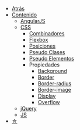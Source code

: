* <a href="javascript:history.back()">Atrás</a>
* [Contenido](/c/)
  * [AngularJS](/c/angularjs/)
  * [CSS](/c/css/)
    * [Combinadores](/c/css/combinadores.md)
    * [Flexbox](/c/css/flexbox.md)
    * [Posiciones](/c/css/posiciones.md)
    * [Pseudo Clases](/c/css/pseudo-clases.md)
    * [Pseudo Elementos](/c/css/pseudo-elementos.md)
    * Propiedades
      * [Background](/c/css/background.md)
      * [Border](/c/css/border.md)
      * [Border-radius](/c/css/border-radius.md)
      * [Border-image](/c/css/border-image.md)
      * [Display](/c/css/display.md)
      * [Overflow](/c/css/overflow.md)
  * [jQuery](/c/jquery/)
  * [JS](/c/js/)
* [☆](/medium.md#estrella)

